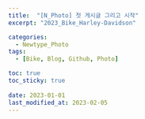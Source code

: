 ```yaml
---
title:  "[N_Photo] 첫 게시글 그리고 시작"
excerpt: "2023_Bike_Harley-Davidson"

categories:
  - Newtype_Photo
tags:
  - [Bike, Blog, Github, Photo]

toc: true
toc_sticky: true
 
date: 2023-01-01
last_modified_at: 2023-02-05
---
```


 